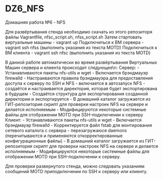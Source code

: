 # DZ6_NFS
 Домашняя работа №6 - NFS

 Для развёртывания стенда необходимо скачать из этого репозиторя файлы Vagrantfile, nfsc_script.sh, nfss_script.sh
 Затем стартовать виртуальные машины - vagrant up
 Подключиться к ВМ сервера - vagrant ssh nfss (выполнить указания из текста MOTD)
 Подключиться к ВМ клиента - vagrant ssh nfsс (выполнить указания из текста MOTD)

В данной работе автоматически во время развёртывания Виртуальных Машин сервера и клиента происходит следующее\n:
    Сервер:
        - Устанавливаются пакеты nfs-utils и wget
        - Включается брэндмауэр firewalld
        - Настраиваются правила брэндмауэра для предоставления доступа к серверу по SSH и NFS
        - включается в автозапуск NFS
        - создаётся и настраивается директория, которая будет экспортирована в будущем
        - Создаётся структура для экспортирования созданной директории и экспортируется
        - В домашний каталог загружается из ГИТ-репозитория скрипт для проверки настроек NFS на сервере и делается исполняемым
        - Модифицируются некоторые системные файлы для отображении MOTD при SSH-подключении к серверу
    Клиент:
        - Устанавливаются пакеты nfs-utils и wget
        - Включается брэндмауэр firewalld
        - Корректируется файл fstab для монтирования сетевого каталога с сервера
        - перезагружаюся daemons (перечитываются и применяются откорректированные конфигурационные файлы)
        - В домашний каталог загружается из ГИТ-репозитория скрипт для проверки настроек NFS на сервере и делается исполняемым
        - Модифицируются некоторые системные файлы для отображении MOTD при SSH-подключении к серверу.

Для проверки развернутого стенда, можно следовать указаниям сообщений MOTD приподключении по SSH к серверу или клиенту.
